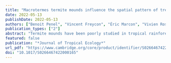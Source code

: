 ```yaml
---
title: "Macrotermes termite mounds influence the spatial pattern of tree species in two African rainforest sites, in northern Congo. But were they really forests in the past?"
date: 2022-05-13
publishDate: 2022-05-13
authors: ["Benoit Penel", "Vincent Freycon", "Éric Marcon", "Vivien Rossi", "Guillaume Cornu", "Fabrice Bénédet", "Éric Forni", "Sylvie Gourlet-Fleury"]
publication_types: ["2"]
abstract: "Termite mounds have been poorly studied in tropical rainforest in contrast to those of savannahs where they create fertility hotspots and influence the spatial pattern of vegetation. An inventory of termite mounds and of 15 tree species with a diameter at breast height ≥ 10 cm was carried out in two 800-ha blocks, in two rainforest sites located in northern Congo. We used inhomogeneous and intertype K functions to study the spatial pattern of termite mounds and of tree species around mounds, respectively. We found that mounds in Loundoungou were over-dispersed within a radius of less than 70 m, while those in Mokabi were randomly spaced. Tree species within a 20-m radius around a mound were aggregated towards the mound, e.g. *Entandrophragma cylindricum*, randomly distributed, or even repulsed by the mound. The specific responses also differed in the two sites. These results suggest that (i) the mounds in Loundoungou were created by savannah termite species 3,000-2,000 years BP during the Late Holocene Rainforest Crisis and (ii) the mounds in Mokabi are characteristic of forest mounds. The impact of termite mounds on the spatial pattern of tree species is thus site-dependent, and these differences might be due to species seed dispersal strategies and to soil calcium concentrations."
featured: false
publication: "*Journal of Tropical Ecology*"
url_pdf: "https://www.cambridge.org/core/product/identifier/S0266467422000165/type/journal_article"
doi: "10.1017/S0266467422000165"
---
```


<span class="__dimensions_badge_embed__" data-doi="10.1017/S0266467422000165"></span><script async src="https://badge.dimensions.ai/badge.js" charset="utf-8"></script>
